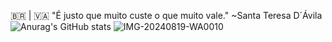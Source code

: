 🇧🇷 | 🇻🇦
"É justo que muito custe o que muito vale."
~Santa Teresa D´Ávila
![Anurag's GitHub stats](https://github-readme-stats.vercel.app/api?username=gabrielydemiranda&show_icons=true&theme=rose) ![IMG-20240819-WA0010](https://github.com/user-attachments/assets/d4f7ce70-4543-4f17-8cf7-631c1e658f35)

